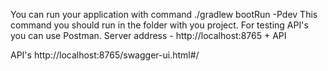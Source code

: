 You can run your application with command 
./gradlew bootRun -Pdev
This command you should run in the folder with you project.
For testing API's you can use Postman.
Server address - http://localhost:8765 + API

API's http://localhost:8765/swagger-ui.html#/


